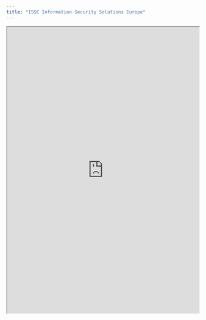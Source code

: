 ```yaml
---
title: "ISSE Information Security Solutions Europe"
---
```




<iframe height="750" width="100%" src="https://ewelton.github.io/ktest/wiki.html#ISSE%20Information%20Security%20Solutions%20Europe"></iframe>
